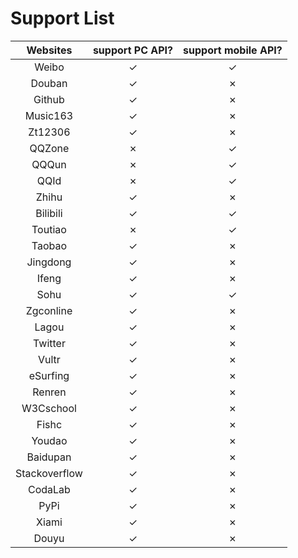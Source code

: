 # Support List

|  Websites        | support PC API?    |  support mobile API?     |
|  :----:          | :----:             |  :----:                  |
|  Weibo           | ✓                  |  ✓                       |
|  Douban          | ✓                  |  ✗                       |
|  Github          | ✓                  |  ✗                       |
|  Music163        | ✓                  |  ✗                       |
|  Zt12306         | ✓                  |  ✗                       |
|  QQZone          | ✗                  |  ✓                       |
|  QQQun           | ✗                  |  ✓                       |
|  QQId			   | ✗                  |  ✓                       |
|  Zhihu		   | ✓                  |  ✗                       |
|  Bilibili		   | ✓                  |  ✓                       |
|  Toutiao		   | ✗                  |  ✓                       |
|  Taobao          | ✓                  |  ✗                       |
|  Jingdong        | ✓                  |  ✗                       |
|  Ifeng           | ✓                  |  ✗                       |
|  Sohu            | ✓                  |  ✓                       |
|  Zgconline       | ✓                  |  ✗                       |
|  Lagou           | ✓                  |  ✗                       |
|  Twitter         | ✓                  |  ✗                       |
|  Vultr           | ✓                  |  ✗                       |
|  eSurfing        | ✓                  |  ✗                       |
|  Renren          | ✓                  |  ✗                       |
|  W3Cschool       | ✓                  |  ✗                       |
|  Fishc           | ✓                  |  ✗                       |
|  Youdao          | ✓                  |  ✗                       |
|  Baidupan        | ✓                  |  ✗                       |
|  Stackoverflow   | ✓                  |  ✗                       |
|  CodaLab         | ✓                  |  ✗                       |
|  PyPi            | ✓                  |  ✗                       |
|  Xiami           | ✓                  |  ✗                       |
|  Douyu           | ✓                  |  ✗                       |